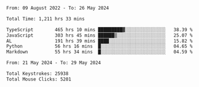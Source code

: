 <!--START_SECTION:waka-->

```txt
From: 09 August 2022 - To: 26 May 2024

Total Time: 1,211 hrs 33 mins

TypeScript        465 hrs 10 mins █████████▓░░░░░░░░░░░░░░░   38.39 %
JavaScript        303 hrs 45 mins ██████▒░░░░░░░░░░░░░░░░░░   25.07 %
AL                191 hrs 39 mins ████░░░░░░░░░░░░░░░░░░░░░   15.82 %
Python            56 hrs 16 mins  █░░░░░░░░░░░░░░░░░░░░░░░░   04.65 %
Markdown          55 hrs 34 mins  █░░░░░░░░░░░░░░░░░░░░░░░░   04.59 %
```

<!--END_SECTION:waka-->
<!--END_SECTION:activity-->
<!--END_SECTION:activity-->
<!--END_SECTION:activity-->
<!--END_SECTION:activity-->
<!--END_SECTION:activity-->
<!--START_SECTION:activity-->
<!--START_SECTION:activity-->

```txt
From: 21 May 2024 - To: 29 May 2024

Total Keystrokes: 25938
Total Mouse Clicks: 5201
```

<!--END_SECTION:activity-->
<!--END_SECTION:activity-->
